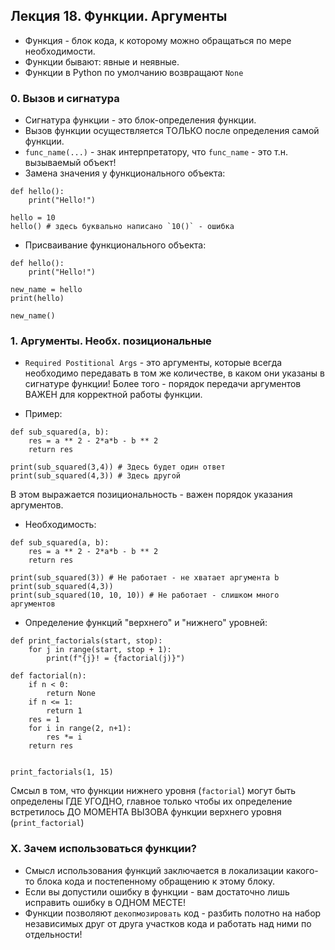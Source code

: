 ## Лекция 18. Функции. Аргументы

* Функция - блок кода, к которому можно обращаться по мере необходимости.
* Функции бывают: явные и неявные.
* Функции в Python по умолчанию возвращают `None`

### 0. Вызов и сигнатура
* Сигнатура функции - это блок-определения функции.
* Вызов функции осуществляется ТОЛЬКО после определения самой функции.
* `func_name(...)` - знак интерпретатору, что `func_name` - это т.н. вызываемый объект!
* Замена значения у функционального объекта:
```
def hello():
    print("Hello!")

hello = 10
hello() # здесь буквально написано `10()` - ошибка
```
* Присваивание функционального объекта:
```
def hello():
    print("Hello!")

new_name = hello
print(hello)

new_name()
```


### 1. Аргументы. Необх. позициональные
* `Required Postitional Args` - это аргументы, которые всегда необходимо передавать в том же количестве, в каком они указаны в сигнатуре функции! Более того - порядок передачи аргументов ВАЖЕН для корректной работы функции.

* Пример:
```
def sub_squared(a, b):
    res = a ** 2 - 2*a*b - b ** 2
    return res

print(sub_squared(3,4)) # Здесь будет один ответ
print(sub_squared(4,3)) # Здесь другой
```
В этом выражается позициональность - важен порядок указания аргументов.

* Необходимость:
```
def sub_squared(a, b):
    res = a ** 2 - 2*a*b - b ** 2
    return res

print(sub_squared(3)) # Не работает - не хватает аргумента b
print(sub_squared(4,3))
print(sub_squared(10, 10, 10)) # Не работает - слишком много аргументов
```

* Определение функций "верхнего" и "нижнего" уровней:
```
def print_factorials(start, stop):
    for j in range(start, stop + 1):
        print(f"{j}! = {factorial(j)}")

def factorial(n):
    if n < 0:
        return None
    if n <= 1:
        return 1
    res = 1
    for i in range(2, n+1):
        res *= i
    return res


print_factorials(1, 15)

```
Смсыл в том, что функции нижнего уровня (`factorial`) могут быть определены ГДЕ УГОДНО, главное только чтобы их определение встретилось ДО МОМЕНТА ВЫЗОВА функции верхнего уровня (`print_factorial`)


### X. Зачем использоваться функции?
* Смысл использования функций заключается в локализации какого-то блока кода и постепенному обращению к этому блоку.
* Если вы допустили ошибку в функции - вам достаточно лишь исправить ошибку в ОДНОМ МЕСТЕ!
* Функции позволяют `декопмозировать` код - разбить полотно на набор независимых друг от друга участков кода и работать над ними по отдельности!